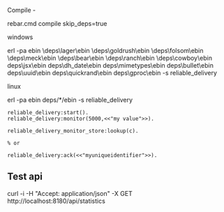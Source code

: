 

Compile -

rebar.cmd compile skip_deps=true


windows

erl -pa ebin \deps\lager\ebin \deps\goldrush\ebin \deps\folsom\ebin \deps\meck\ebin \deps\bear\ebin \deps\ranch\ebin \deps\cowboy\ebin deps\jsx\ebin deps\dh_date\ebin deps\mimetypes\ebin deps\bullet\ebin deps\uuid\ebin deps\quickrand\ebin deps\gproc\ebin -s reliable_delivery

linux

erl -pa ebin deps/*/ebin -s reliable_delivery

```
reliable_delivery:start().
reliable_delivery:monitor(5000,<<"my value">>).

reliable_delivery_monitor_store:lookup(c).

% or 

reliable_delivery:ack(<<"myuniqueidentifier">>).

```

Test api
--------

curl -i -H "Accept: application/json" -X GET http://localhost:8180/api/statistics

